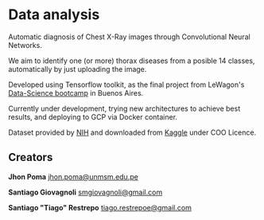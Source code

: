 # Data analysis

Automatic diagnosis of Chest X-Ray images through Convolutional Neural Networks. 

We aim to identify one (or more) thorax diseases from a posible 14 classes, automatically by just uploading the image. 

Developed using Tensorflow toolkit, as the final project from LeWagon's [Data-Science bootcamp](https://www.lewagon.com/data-science-course/full-time) in Buenos Aires.

Currently under development, trying new architectures to achieve best results, and deploying to GCP via Docker container. 

Dataset provided by [NIH](www.nih.gov) and downloaded from [Kaggle](https://www.kaggle.com/nih-chest-xrays/data) under COO Licence. 




## Creators
**Jhon Poma**
jhon.poma@unmsm.edu.pe

**Santiago Giovagnoli**
smgiovagnoli@gmail.com

**Santiago "Tiago" Restrepo**
tiago.restrepoe@gmail.com

